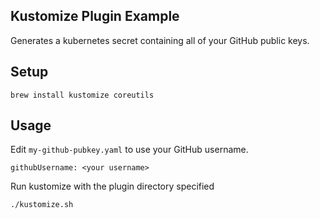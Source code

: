 ## Kustomize Plugin Example

Generates a kubernetes secret containing all of your GitHub public keys.

## Setup

```
brew install kustomize coreutils
```

## Usage

Edit `my-github-pubkey.yaml` to use your GitHub username.

```
githubUsername: <your username>
```

Run kustomize with the plugin directory specified

```
./kustomize.sh
```
